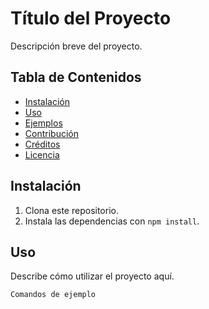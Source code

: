 # Título del Proyecto

Descripción breve del proyecto.

## Tabla de Contenidos

- [Instalación](#instalación)
- [Uso](#uso)
- [Ejemplos](#ejemplos)
- [Contribución](#contribución)
- [Créditos](#créditos)
- [Licencia](#licencia)

## Instalación

1. Clona este repositorio.
2. Instala las dependencias con `npm install`.

## Uso

Describe cómo utilizar el proyecto aquí.

```bash
Comandos de ejemplo
